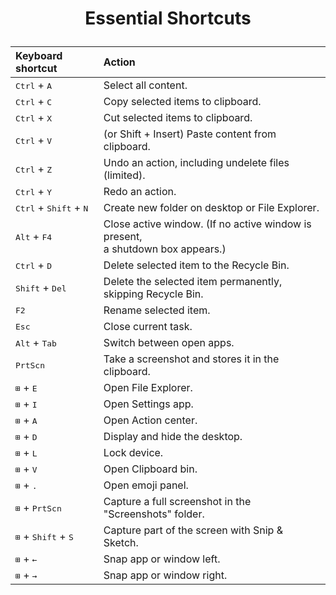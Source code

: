 #  <p style="text-align:center;">Essential Shortcuts

|Keyboard shortcut |Action  |  
|:---|:---|  
|<kbd>Ctrl</kbd> + <kbd>A</kbd> | Select all content.|
|<kbd>Ctrl</kbd> + <kbd>C</kbd> | Copy selected items to clipboard. |  
|<kbd>Ctrl</kbd> + <kbd>X</kbd> | Cut selected items to clipboard. |  
|<kbd>Ctrl</kbd> + <kbd>V</kbd> | (or Shift + Insert) Paste content from clipboard. |  
|<kbd>Ctrl</kbd> + <kbd>Z</kbd> | Undo an action, including undelete files (limited).|  
|<kbd>Ctrl</kbd> + <kbd>Y</kbd> | Redo an action. |  
|<kbd>Ctrl</kbd> + <kbd>Shift</kbd> + <kbd>N</kbd> | Create new folder on desktop or File Explorer. |  
|<kbd>Alt</kbd> + <kbd>F4</kbd> | Close active window. (If no active window is present,<br> a shutdown box appears.) |  
|<kbd>Ctrl</kbd> + <kbd>D</kbd> | Delete selected item to the Recycle Bin. |  
|<kbd>Shift</kbd> + <kbd>Del</kbd> | Delete the selected item permanently, skipping Recycle Bin. |  
|<kbd>F2</kbd> | Rename selected item. |  
|<kbd>Esc</kbd> | Close current task. |  
|<kbd>Alt</kbd> + <kbd>Tab</kbd> | Switch between open apps.  |  
|<kbd>PrtScn</kbd> |Take a screenshot and stores it in the clipboard. |  
|<kbd>⊞</kbd> + <kbd>E</kbd> | Open File Explorer.|  
|<kbd>⊞</kbd> + <kbd>I</kbd> | Open Settings app.|  
|<kbd>⊞</kbd> + <kbd>A</kbd> | Open Action center.|  
|<kbd>⊞</kbd> + <kbd>D</kbd> | Display and hide the desktop.|  
|<kbd>⊞</kbd> + <kbd>L</kbd> | Lock device.|  
|<kbd>⊞</kbd> + <kbd>V</kbd> | Open Clipboard bin.|  
|<kbd>⊞</kbd> + <kbd>.</kbd> | Open emoji panel.|  
|<kbd>⊞</kbd> + <kbd>PrtScn</kbd> | Capture a full screenshot in the "Screenshots" folder.|  
|<kbd>⊞</kbd> + <kbd>Shift</kbd> + <kbd>S</kbd> | Capture part of the screen with Snip & Sketch.|  
|<kbd>⊞</kbd> + <kbd>←</kbd> | Snap app or window left.|  
|<kbd>⊞</kbd> + <kbd>→</kbd> | Snap app or window right.|  
